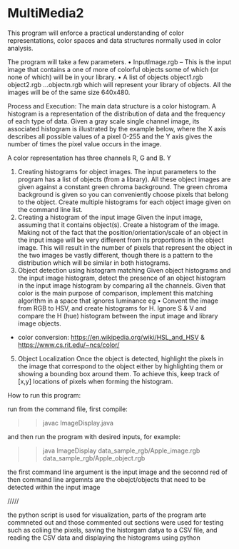 # MultiMedia2
This program will enforce a practical understanding of color representations, color spaces and data structures normally used in color analysis. 

The program will take a few parameters.
• InputImage.rgb – This is the input image that contains a one of more of colorful
objects some of which (or none of which) will be in your library.
• A list of objects object1.rgb object2.rgb ...objectn.rgb which will represent your
library of objects.
All the images will be of the same size 640x480.


Process and Execution:
The main data structure is a color histogram. A histogram is a
representation of the distribution of data and the frequency of each type of data. Given a gray scale single channel image, its associated histogram is
illustrated by the example below, where the X axis describes all possible values of a pixel
0-255 and the Y axis gives the number of times the pixel value occurs in the image.

A color representation has three channels R, G and B. Y
1. Creating histograms for object images.
The input parameters to the program has a list of objects (from a library). All these object
images are given against a constant green chroma background. The green chroma
background is given so you can conveniently choose pixels that belong to the object. Create
multiple histograms for each object image given on the command line list.
2. Creating a histogram of the input image
Given the input image, assuming that it contains object(s). Create a histogram of the
image. Making not of the fact that the position/orientation/scale of
an object in the input image will be very different from its proportions in the object image.
This will result in the number of pixels that represent the object in the two images be vastly
different, though there is a pattern to the distribution which will be similar in both
histograms.
3. Object detection using histogram matching
Given object histograms and the input image histogram, detect the presence of an object histogram in the input image histogram
by comparing all the channels. Given that color is the main purpose of comparison, implement this matching algorithm in a space that ignores luminance eg
• Convent the image from RGB to HSV, and create histograms for H.
Ignore S & V and compare the H (hue) histogram between the input
image and library image objects.
  - color conversion: https://en.wikipedia.org/wiki/HSL_and_HSV & https://www.cs.rit.edu/~ncs/color/
5. Object Localization
Once the object is detected, highlight the pixels in the image that correspond to the object either by highlighting them
or showing a bounding box around them. To achieve this, keep track of [x,y]
locations of pixels when forming the histogram.



How to run this program:

run from the command file, first compile:

>> javac ImageDisplay.java

and then run the program with desired inputs, for example:

>> java ImageDisplay data_sample_rgb/Apple_image.rgb data_sample_rgb/Apple_object.rgb

the first command line argument is the input image and the seconnd red of then command 
line argemnts are the obejct/objects that need to be detected within the input image

/////

the python script is used for visualization, parts of the program arte commneted out and those 
commented out sections were used for testing such as coliing the pixels, 
saving the historgam datya to a CSV file, and reading the CSV data and displaying the histograms using python 
